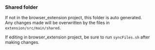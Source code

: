 ### Shared folder

If not in the browser_extension project, this folder is auto generated.  
Any changes made will be overwritten by the files in `extension/src/main/shared`.

If editing in browser_extension project, be sure to run `syncFiles.sh` after making changes.
